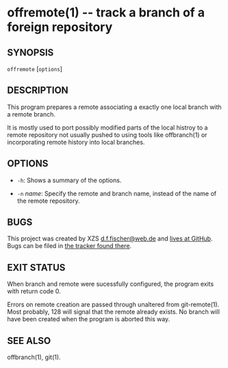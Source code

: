 offremote(1) -- track a branch of a foreign repository
======================================================

## SYNOPSIS

`offremote` [`options`] <url>


## DESCRIPTION

This program prepares a remote associating a exactly one local branch with a remote branch.

It is mostly used to port possibly modified parts of the local histroy to a remote repository not usually pushed to using tools like offbranch(1) or incorporating remote history into local branches.


## OPTIONS

  - `-h`:
    Shows a summary of the options.

  - `-n` _name_:
    Specify the remote and branch name, instead of the name of the remote repository.


## BUGS

This project was created by XZS <d.f.fischer@web.de> and [lives at GitHub](http://github.com/dffischer/pkgrepotools). Bugs can be filed in [the tracker found there](http://github.com/dffischer/pkgrepotools/issues).


## EXIT STATUS

When branch and remote were sucessfully configured, the program exits with return code 0.

Errors on remote creation are passed through unaltered from git-remote(1). Most probably, 128 will signal that the remote already exists. No branch will have been created when the program is aborted this way.


## SEE ALSO

offbranch(1), git(1).
